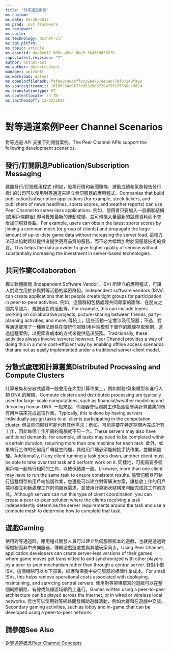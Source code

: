 ```yaml
---
title: "對等通道案例"
ms.custom: 
ms.date: 03/30/2017
ms.prod: .net-framework
ms.reviewer: 
ms.suite: 
ms.technology: dotnet-clr
ms.tgt_pltfrm: 
ms.topic: article
ms.assetid: dae6e0f7-900c-45ee-8be9-3647698382fb
caps.latest.revision: "7"
author: dotnet-bot
ms.author: dotnetcontent
manager: wpickett
ms.workload: dotnet
ms.openlocfilehash: f4f989c46deff9c38e4737e48e077bf07240fa98
ms.sourcegitcommit: 16186c34a957fdd52e5db7294f291f7530ac9d24
ms.translationtype: MT
ms.contentlocale: zh-TW
ms.lasthandoff: 12/22/2017
---
```

# <a name="peer-channel-scenarios"></a><span data-ttu-id="85de8-102">對等通道案例</span><span class="sxs-lookup"><span data-stu-id="85de8-102">Peer Channel Scenarios</span></span>
<span data-ttu-id="85de8-103">對等通道 API 支援下列開發案例。</span><span class="sxs-lookup"><span data-stu-id="85de8-103">The Peer Channel APIs support the following development scenarios.</span></span>  
  
## <a name="publicationsubscription-messaging"></a><span data-ttu-id="85de8-104">發行/訂閱訊息</span><span class="sxs-lookup"><span data-stu-id="85de8-104">Publication/Subscription Messaging</span></span>  
 <span data-ttu-id="85de8-105">建置發行/訂閱應用程式 (例如，股票行情和新聞頭條、運動成績和氣象報告發行者) 的公司可以使用對等通道來建立無伺服器的應用程式。</span><span class="sxs-lookup"><span data-stu-id="85de8-105">Companies that build publication/subscription applications (for example, stock tickers, and publishers of news headlines, sports scores, and weather reports) can use Peer Channel to server-less applications.</span></span> <span data-ttu-id="85de8-106">例如，使用者只要加入一般網狀結構 (或用戶端群組) 即可獲知最新的運動成績，並可傳播大量最新的競賽資料而不會增加伺服器負載。</span><span class="sxs-lookup"><span data-stu-id="85de8-106">For example, users can obtain the latest sports scores by joining a common mesh (or group of clients) and propagate the large amount of up-to-date game data without increasing the server load.</span></span> <span data-ttu-id="85de8-107">這種方法可以協助資料提供者提供更高品質的服務，而不必大幅增加對於伺服器技術的投資。</span><span class="sxs-lookup"><span data-stu-id="85de8-107">This helps the data provider to give higher quality of service without substantially increasing the investment in server-based technologies.</span></span>  
  
## <a name="collaboration"></a><span data-ttu-id="85de8-108">共同作業</span><span class="sxs-lookup"><span data-stu-id="85de8-108">Collaboration</span></span>  
 <span data-ttu-id="85de8-109">獨立軟體廠商 (Independent Software Vendor，ISV) 所建立的應用程式，可讓人們建立用於參與對等活動的緊密群組。</span><span class="sxs-lookup"><span data-stu-id="85de8-109">Independent software vendors (ISVs) can create applications that let people create tight groups for participation in peer-to-peer activities.</span></span> <span data-ttu-id="85de8-110">例如，這個群組包括處理共同專案的團隊、在朋友之間共享照片、規劃派對的活動等。</span><span class="sxs-lookup"><span data-stu-id="85de8-110">For example, this can include teams working on collaborative projects, picture-sharing between friends, party-planning activities, and more.</span></span> <span data-ttu-id="85de8-111">傳統上，這些活動一定會涉及伺服器；不過，對等通道實現了一種無法輕易在傳統伺服器/用戶端模型下實作的離線存取案例，透過這種案例，以更節省成本的方式來提供這項服務。</span><span class="sxs-lookup"><span data-stu-id="85de8-111">Traditionally, these activities always involve servers; however, Peer Channel provides a way of doing this in a more cost-efficient way by enabling offline access scenarios that are not as easily implemented under a traditional server-client model.</span></span>  
  
## <a name="distributed-processing-and-compute-clusters"></a><span data-ttu-id="85de8-112">分散式處理和計算叢集</span><span class="sxs-lookup"><span data-stu-id="85de8-112">Distributed Processing and Compute Clusters</span></span>  
 <span data-ttu-id="85de8-113">計算叢集和分散式處理一般會用在大型計算作業上，例如財務/氣象模型和進行人類 DNA 的解碼。</span><span class="sxs-lookup"><span data-stu-id="85de8-113">Compute clusters and distributed processing are typically used for large-scale computations, such as financial/weather modeling and decoding human DNA.</span></span> <span data-ttu-id="85de8-114">一般來說，伺服器會個別將工作指派給參與計算叢集的所有用戶端來完成這項作業。</span><span class="sxs-lookup"><span data-stu-id="85de8-114">Typically, this is done by having servers individually assign tasks to all clients participating in the computation cluster.</span></span> <span data-ttu-id="85de8-115">但這些伺服器可能也有其他需求；例如，可能需要在特定期間內完成所有工作，因此每個工作所需的電腦就不只一台。</span><span class="sxs-lookup"><span data-stu-id="85de8-115">These servers may also have additional demands; for example, all tasks may need to be completed within a certain duration, requiring more than one machine for each task.</span></span> <span data-ttu-id="85de8-116">此外，如果執行工作的任何用戶端發生問題，其他用戶端必須能夠接手該作業，並繼續處理。</span><span class="sxs-lookup"><span data-stu-id="85de8-116">Additionally, if any client running a task goes down, another client must be able to take over that task and perform work on it.</span></span> <span data-ttu-id="85de8-117">同樣地，可能需要多個用戶端一起執行相同的工作，以確保結果一致。</span><span class="sxs-lookup"><span data-stu-id="85de8-117">Likewise, more than one client may have to run the same task to ensure consistent results.</span></span> <span data-ttu-id="85de8-118">儘管伺服器可執行這種類型的用戶端協調作業，您還是可以建立對等解決方案，讓接收工作的用戶端可獨立判斷處理工作的伺服器需求，並使用計算網狀結構來判斷完成該工作的方式。</span><span class="sxs-lookup"><span data-stu-id="85de8-118">Although servers can run this type of client coordination, you can create a peer-to-peer solution where the clients receiving a task independently determine the server requirements around the task and use a compute mesh to determine how to complete that task.</span></span>  
  
## <a name="gaming"></a><span data-ttu-id="85de8-119">遊戲</span><span class="sxs-lookup"><span data-stu-id="85de8-119">Gaming</span></span>  
 <span data-ttu-id="85de8-120">使用對等通道時，應用程式開發人員可以建立無伺服器版本的遊戲，也就是透過對等機制而非中央伺服器，傳輸遊戲進度並與其他玩家同步。</span><span class="sxs-lookup"><span data-stu-id="85de8-120">Using Peer Channel, application developers can create server-less versions of their games where game moves get transmitted to and synchronized with other players by a peer-to-peer mechanism rather than through a central server.</span></span> <span data-ttu-id="85de8-121">針對小型 ISV，這個機制可以省下部署、維護和保養中央伺服器的相關作業成本。</span><span class="sxs-lookup"><span data-stu-id="85de8-121">For small ISVs, this helps remove operational costs associated with deploying, maintaining, and servicing central servers.</span></span> <span data-ttu-id="85de8-122">使用對等架構撰寫的遊戲可以在整個網際網路、有線或無線區域網路上進行。</span><span class="sxs-lookup"><span data-stu-id="85de8-122">Games written using a peer-to-peer architecture can be played across the Internet, or in wired or wireless local networks.</span></span> <span data-ttu-id="85de8-123">您也可以使用對等網路開發輔助遊戲活動，例如大廳和在遊戲中交談。</span><span class="sxs-lookup"><span data-stu-id="85de8-123">Secondary gaming activities, such as lobby and in-game chat can be developed using a peer-to-peer network.</span></span>  
  
## <a name="see-also"></a><span data-ttu-id="85de8-124">請參閱</span><span class="sxs-lookup"><span data-stu-id="85de8-124">See Also</span></span>  
 [<span data-ttu-id="85de8-125">對等通道概念</span><span class="sxs-lookup"><span data-stu-id="85de8-125">Peer Channel Concepts</span></span>](../../../../docs/framework/wcf/feature-details/peer-channel-concepts.md)
